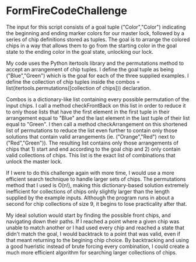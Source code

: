 FormFireCodeChallenge
=====================

The input for this script consists of a goal tuple ("Color","Color") indicating the beginning and ending marker colors for our master lock, followed by a series of chip definitions stored as tuples. The goal is to arrange the colored chips in a way that allows them to go from the starting color in the goal state to the ending color in the goal state, unlocking our lock.   

My code uses the Python itertools library and the permutations method to accept an arrangement of chip tuples. I define the goal tuple as being ("Blue","Green") which is the goal for each of the three supplied examples. I define the collection of chip tuples inside the combos = list(itertools.permutations([collection of chips])) declaration. 

Combos is a dictionary-like list containing every possible permutation of the input chips. I call a method checkFrontBack on this list in order to reduce it to only those lists that have the first element in the first tuple in their arrangement equal to "Blue" and the last element in the last tuple of their list equal to "Green". I then call a method checkArrangement on this shortened list of permutations to reduce the list even further to contain only those solutions that contain valid arrangements (ie. ("Orange","Red") next to ("Red","Green")). The resulting list contains only those arrangements of chips that 1) start and end according to the goal chip and 2) only contain valid collections of chips. This list is the exact list of combinations that unlock the master lock. 

If I were to do this challenge again with more time, I would use a more efficient search technique to handle larger sets of chips. The permutations method that I used is O(n!), making this dictionary-based solution extremely inefficient for collections of chips only slightly larger than the length supplied by the example inputs. Although the program runs in about a second for chip collections of size 9, it begins to lose practicality after that. 

My ideal solution would start by finding the possible front chips, and navigating down their paths. If I reached a point where a given chip was unable to match another or I had used every chip and reached a state that didn't match the goal, I would backtrack to a point that was valid, even if that meant returning to the begining chip choice. By backtracking and using a good hueristic instead of brute forcing every combination, I could create a much more efficient algorithm for searching larger collections of chips. 
